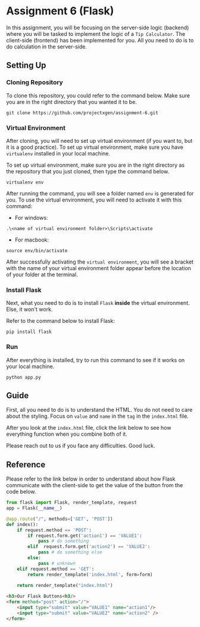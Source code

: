 # Assignment 6 (Flask)

In this assignment, you will be focusing on the server-side logic (backend) where you will be tasked to implement the logic of a `Tip Calculator`. The client-side (frontend) has been implemented for you. All you need to do is to do calculation in the server-side.

## Setting Up

### Cloning Repository

To clone this repository, you could refer to the command below. Make sure you are in the right directory that you wanted it to be.

```
git clone https://github.com/projectxgen/assignment-6.git
```

### Virtual Environment

After cloning, you will need to set up virtual environment (if you want to, but it is a good practice). To set up virtual environment, make sure you have `virtualenv` installed in your local machine.

To set up virtual environment, make sure you are in the right directory as the repository that you just cloned, then type the command below.

```
virtualenv env
```

After running the command, you will see a folder named `env` is generated for you. To use the virtual environment, you will need to activate it with this command:

- For windows:
  
```
.\<name of virtual environment folder>\Scripts\activate
```

- For macbook:

```
source env/bin/activate
```

After successfully activating the `virtual environment`, you will see a bracket with the name of your virtual environment folder appear before the location of your folder at the terminal.

### Install Flask

Next, what you need to do is to install `Flask` **inside** the virtual environment. Else, it won't work.

Refer to the command below to install Flask:

```
pip install flask
```

### Run

After everything is installed, try to run this command to see if it works on your local machine.

```
python app.py
```

## Guide

First, all you need to do is to understand the HTML. You do not need to care about the styling. Focus on `value` and `name` in the `tag` in the `index.html` file.

After you look at the `index.html` file, click the link below to see how everything function when you combine both of it.

Please reach out to us if you face any difficulties. Good luck.

## Reference

Please refer to the link below in order to understand about how Flask communicate with the client-side to get the value of the button from the code below.

```python
from flask import Flask, render_template, request
app = Flask(__name__)

@app.route("/", methods=['GET', 'POST'])
def index():
    if request.method == 'POST':
        if request.form.get('action1') == 'VALUE1':
            pass # do something
        elif  request.form.get('action2') == 'VALUE2':
            pass # do something else
        else:
            pass # unknown
    elif request.method == 'GET':
        return render_template('index.html', form=form)
    
    return render_template("index.html")
```

```html
<h3>Our Flask Buttons<h3/>
<form method="post" action="/">
    <input type="submit" value="VALUE1" name="action1"/>
    <input type="submit" value="VALUE2" name="action2" />
</form>
```
